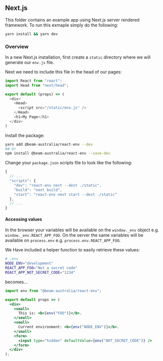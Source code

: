 ## Next.js

This folder contains an example app using Next.js server rendered framework. To run this exmaple simply do the following:

```bash
yarn install && yarn dev
```

### Overview

In a new Next.js installation, first create a `static` directory where we will generate our `env.js` file.

Next we need to include this file in the head of our pages:


```javascript
import React from "react";
import Head from "next/head";

export default (props) => (
  <div>
    <Head>
      <script src="/static/env.js" />
    </Head>
    <h1>My Page</h1>
  </div>
)
```

Install the package:

```bash
yarn add @beam-australia/react-env --dev
## Or
npm install @beam-australia/react-env --save-dev
```

Change your `package.json` scripts file to look like the following:

```javascript
{
  // ...
  "scripts": {
    "dev": "react-env next --dest ./static",
    "build": "next build",
    "start": "react-env next start --dest ./static"
  },  
  // ...
}
```

#### Accessing values

In the browser your variables will be available on the `window._env` object e.g. `window._env.REACT_APP_FOO`. On the server the same variables will be available on `process.env` e.g. `process.env.REACT_APP_FOO`. 

We Have included a helper function to easily retrieve these values:

```bash
# .env
NODE_ENV="development"
REACT_APP_FOO="Not a secret code"
REACT_APP_NOT_SECRET_CODE="1234"
```

becomes...

```jsx
import env from "@beam-australia/react-env";

export default props => (
  <div>
    <small>
      This is: <b>{env("FOO")}</b>.
    </small>
    <small>
      Current environment: <b>{env("NODE_ENV")}</b>.
    </small>    
    <form>
      <input type="hidden" defaultValue={env("NOT_SECRET_CODE")} />
    </form>
  </div>
);
```
